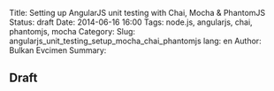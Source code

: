 Title: Setting up AngularJS unit testing with Chai, Mocha & PhantomJS
Status: draft
Date: 2014-06-16 16:00
Tags: node.js, angularjs, chai, phantomjs, mocha
Category: 
Slug: angularjs_unit_testing_setup_mocha_chai_phantomjs
lang: en
Author: Bulkan Evcimen
Summary:


## Draft
